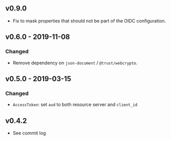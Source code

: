 ## v0.9.0
- Fix to mask properties that should not be part of the OIDC configuration.

## v0.6.0 - 2019-11-08

### Changed
- Remove dependency on `json-document` / `@trust/webcrypto`.

## v0.5.0 - 2019-03-15

### Changed
- `AccessToken`: set `aud` to both resource server and `client_id`

## v0.4.2

- See commit log
